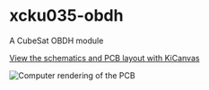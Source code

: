 # xcku035-obdh

A CubeSat OBDH module

[View the schematics and PCB layout with KiCanvas](https://kicanvas.org/?github=https%3A%2F%2Fgithub.com%2Fmacnetic%2Fxcku035-obdh)

![Computer rendering of the PCB]()
